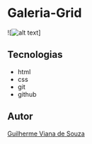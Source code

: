 # Galeria-Grid

![![alt text](image.png)] 

## Tecnologias
* html
* css
* git
* github

## Autor
[Guilherme Viana de Souza]()